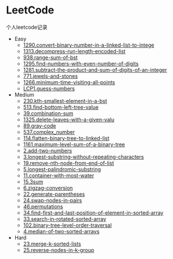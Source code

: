 # LeetCode
个人leetcode记录
* Easy
  * [1290.convert-binary-number-in-a-linked-list-to-intege](https://github.com/ZqtCtios/LeetCode/blob/master/code/Python/LCP1.guess-numbers.py)
  * [1313.decompress-run-length-encoded-list](https://github.com/ZqtCtios/LeetCode/blob/master/code/Python/LCP1.guess-numbers.py)
  * [938.range-sum-of-bst](https://github.com/ZqtCtios/LeetCode/blob/master/code/Python/LCP1.guess-numbers.py)
  * [1295.find-numbers-with-even-number-of-digits](https://github.com/ZqtCtios/LeetCode/blob/master/code/Python/LCP1.guess-numbers.py)
  * [1281.subtract-the-product-and-sum-of-digits-of-an-integer](https://github.com/ZqtCtios/LeetCode/blob/master/code/Python/LCP1.guess-numbers.py)
  * [771.jewels-and-stones](https://github.com/ZqtCtios/LeetCode/blob/master/code/Python/LCP1.guess-numbers.py)
  * [1266.minimum-time-visiting-all-points](https://github.com/ZqtCtios/LeetCode/blob/master/code/Python/LCP1.guess-numbers.py)
  * [LCP1.guess-numbers](https://github.com/ZqtCtios/LeetCode/blob/master/code/Python/LCP1.guess-numbers.py)
* Medium
  * [230.kth-smallest-element-in-a-bst](https://github.com/ZqtCtios/LeetCode/blob/master/code/Python/230.kth-smallest-element-in-a-bst.py)
  * [513.find-bottom-left-tree-value](https://github.com/ZqtCtios/LeetCode/blob/master/code/Python/513.find-bottom-left-tree-value.py)
  * [39.combination-sum](https://github.com/ZqtCtios/LeetCode/blob/master/code/Python/39.combination-sum.py)
  * [1325.delete-leaves-with-a-given-valu](https://github.com/ZqtCtios/LeetCode/blob/master/code/Python/1325.delete-leaves-with-a-given-valu.py)
  * [89.gray-code](https://github.com/ZqtCtios/LeetCode/blob/master/%E9%A2%98%E8%A7%A3/89.gray-code.md)
  * [537.complex_number](https://github.com/ZqtCtios/LeetCode/blob/master/code/Python/537.complex_number.py)
  * [114.flatten-binary-tree-to-linked-list](https://github.com/ZqtCtios/LeetCode/blob/master/code/Python/114.flatten-binary-tree-to-linked-list.py)
  * [1161.maximum-level-sum-of-a-binary-tree](https://github.com/ZqtCtios/LeetCode/blob/master/code/Python/1161.maximum-level-sum-of-a-binary-tree.py)
  * [2.add-two-numbers](https://github.com/ZqtCtios/LeetCode/blob/master/code/Python/2.add-two-numbers.py)
  * [3.longest-substring-without-repeating-characters](https://github.com/ZqtCtios/LeetCode/blob/master/code/Python/3.longest-substring-without-repeating-characters.py)
  * [19.remove-nth-node-from-end-of-list](https://github.com/ZqtCtios/LeetCode/blob/master/code/Python/19.remove-nth-node-from-end-of-list.py)
  * [5.longest-palindromic-substring](https://github.com/ZqtCtios/LeetCode/blob/master/code/CPP/5.longest-palindromic-substring.cpp)
  * [11.container-with-most-water](https://github.com/ZqtCtios/LeetCode/blob/master/code/Python/container-with-most-water.py)
  * [15.3sum](https://github.com/ZqtCtios/LeetCode/blob/master/code/Python/15.3sum.py)
  * [6.zigzag-conversion](https://github.com/ZqtCtios/LeetCode/blob/master/code/Python/6.zigzag-conversion)
  * [22.generate-parentheses](https://github.com/ZqtCtios/LeetCode/blob/master/code/Python/22.generate-parentheses.py)
  * [24.swap-nodes-in-pairs](https://github.com/ZqtCtios/LeetCode/blob/master/code/Python/24.swap-nodes-in-pairs.py)
  * [46.permutations](https://github.com/ZqtCtios/LeetCode/blob/master/code/Python/46.permutations.py)
  * [34.find-first-and-last-position-of-element-in-sorted-array](https://github.com/ZqtCtios/LeetCode/blob/master/code/Python/34.find-first-and-last-position-of-element-in-sorted-array.py)
  * [33.search-in-rotated-sorted-array](https://github.com/ZqtCtios/LeetCode/blob/master/code/Python/33.search-in-rotated-sorted-array.py)
  * [102.binary-tree-level-order-traversal](https://github.com/ZqtCtios/LeetCode/blob/master/code/Python/102.binary-tree-level-order-traversal.py)
  * [4.median-of-two-sorted-arrays](https://github.com/ZqtCtios/LeetCode/blob/master/code/Python/4.median-of-two-sorted-arrays.py)
* Hard
  * [23.merge-k-sorted-lists](https://github.com/ZqtCtios/LeetCode/blob/master/题解/23.merge-k-sorted-lists.md)
  * [25.reverse-nodes-in-k-group](https://github.com/ZqtCtios/LeetCode/blob/master/code/Python/25.reverse-nodes-in-k-group.py)